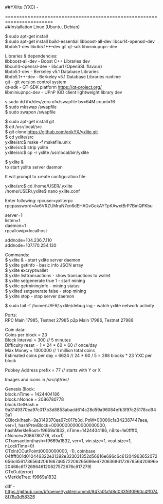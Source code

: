 ##YXlite (YXC) - 

=======================================================================    
##Installation Linux (Ubuntu, Debian)

$ sudo apt-get install   
$ sudo apt-get install build-essential libboost-all-dev libcurl4-openssl-dev libdb5.1-dev libdb5.1++-dev git qt-sdk libminiupnpc-dev

Libraries & dependencies:   
libboost-all-dev - Boost C++ Libraries dev   
libcurl4-openssl-dev - libcurl (OpenSSL flavour)   
libdb5.1-dev - Berkeley v5.1 Database Libraries   
libdb5.1++-dev - Berkeley v5.1 Database Libraries runtime   
git - git version control system   
qt-sdk - QT-SDK platform  https://qt-project.org/    
libminiupnpc-dev - UPnP IGD client lightweight library dev   

s sudo dd if=/dev/zero of=/swapfile bs=64M count=16    
$ sudo mkswap /swapfile   
$ sudo swapon /swapfile   
  
 $ sudo apt-get install git    
 $ cd /usr/local/src    
 $ git clone https://github.com/erikYX/yxlite.git    
 $ cd yxlite/src    
 yxlite/src$ make -f makefile.unix    
 yxlite/src$ strip yxlite    
 yxlite/src$ cp -r yxlite /usr/local/bin/yxlite    
    
 $ yxlite &    
 to  start yxlite server daemon     
    
It will prompt to xreate configuration file:    
   
yxlite/src$ cd /home/USER/.yxlite       
/home/USER/.yxlite$ nano yxlite.conf  

Enter following: 
rpcuser=yxliterpc   
rpcpassword=Av6VRZUMruN7cn6dEHAGvGokAYTpKAwxtBrP7BmQPKbu   
   
server=1   
listen=1   
daemon=1   
rpcallowip=localhost   
   
addnode=104.236.7.110   
addnode=107.170.254.130    


 Commands:   
 $ yxlite & - start yxlite server daemon   
 $ yxlite getinfo - basic info JSON array   
 $ yxlite excryptwallet <passphrase>   
 $ yxlite listtransactions - show transactions to wallet   
 $ yxlite setgenerate true 1 - start mining   
 $ yxlite getmininginfo - mining status   
 $ yxlited setgenerate false - stop mining   
 $ yxlite stop - stop server daemon   
 
 $ sudo tail -f /home/USER/.yxlite/debug.log - watch yxlite network activity   
 
  
  
Ports:   
RPC	  Main 17985, Testnet 27985
p2p	  Main 17986, Testnet 27986
 
   
Coin data:    
Coins per block = 23   
Block Interval = 300   // 5 minutes   
Difficulty reset  =  1 * 24 * 60 * 60 // once/day     
Max Money = 1000000 // 1 million total coins   
Estimated coins per day = 6624 // 24 * 60 / 5 = 288 blocks * 23 YXC per block   

Pubkey Address prefix = 77  // starts with Y or X  

Images and icons in  /src/qt/res/     

Genesis Block:    
block.nTime = 1424404186   
block.nNonce = 2086780778    
block.GetHash = 9a3149370ea97c017b3d8853abadd614c28d59a96084efb3f97c25178cd943a1   
CBlock(hash=9a3149370ea97c017b3d, PoW=00000c1a342387447aea, ver=1, hashPrevBlock=00000000000000000000,    hashMerkleRoot=f9669a1832, nTime=1424404186, nBits=1e0ffff0, nNonce=2086780778, vtx=1)    
  CTransaction(hash=f9669a1832, ver=1, vin.size=1, vout.size=1, nLockTime=0)   
    CTxIn(COutPoint(0000000000, -1), coinbase    04ffff001d010446322e31392e323031352d56616e696c6c61204963652072656c6561736564206166746572206265696e67206368617267656420696e20466c6f7269646120627572676c617279)   
    CTxOut(error)   
  vMerkleTree: f9669a1832   
  
  
    
diff - https://github.com/bfroemel/yxlite/commit/947a0fafd8d033f6f0960c4ff0748f76a3d58326   




